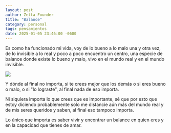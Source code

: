 ```yaml
---
layout: post
author: Zetta Founder
title: "Balance"
category: personal
tags: pensamientos
date: 2025-01-05 23:46:00 -0600
---
```

Es como ha funcionado mi vida, voy de lo bueno a lo malo una y otra vez, de lo invisible a lo real y poco a poco encuentro un centro, una especie de balance donde existe lo bueno y malo, vivo en el mundo real y en el mundo invisible.

![](https://i.ibb.co/b7GKBwL/photo-2025-01-05-23-41-41.jpg)

Y dónde al final no importa, si te crees mejor que los demás o si eres bueno o malo, o si "lo lograste", al final nada de eso importa.

Ni siquiera importa lo que crees que es importante, sé que por esto que estoy diciendo probablemente solo me distancie aún más del mundo real y de mis seres queridos y saben, al final eso tampoco importa.

Lo único que importa es saber vivir y encontrar un balance en quien eres y en la capacidad que tienes de amar.
